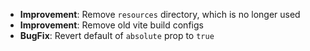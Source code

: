 - **Improvement**: Remove `resources` directory, which is no longer used
- **Improvement**: Remove old vite build configs
- **BugFix**: Revert default of `absolute` prop to `true`
